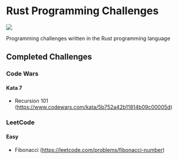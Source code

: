 # Rust Programming Challenges
![](https://github.com/jsextonn/rust-challenges/workflows/build/badge.svg)  

Programming challenges written in the Rust programming language

## Completed Challenges

### Code Wars
#### Kata 7
- Recursion 101 (https://www.codewars.com/kata/5b752a42b11814b09c00005d)

### LeetCode
#### Easy
- Fibonacci (https://leetcode.com/problems/fibonacci-number)
